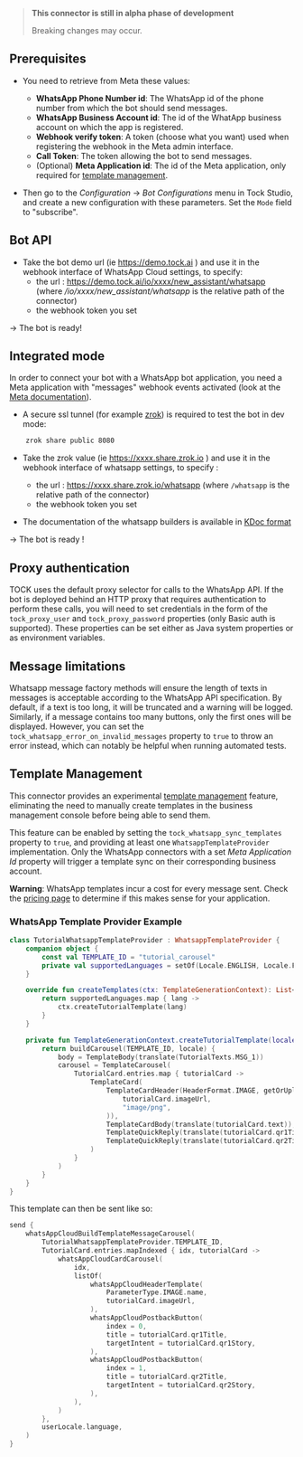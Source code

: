 > **This connector is still in alpha phase of development**
> 
> Breaking changes may occur.

## Prerequisites

* You need to retrieve from Meta these values:

    * **WhatsApp Phone Number id**: The WhatsApp id of the phone number from which the bot should send messages.
    * **WhatsApp Business Account id**: The id of the WhatApp business account on which the app is registered.
    * **Webhook verify token**: A token (choose what you want) used when registering the webhook in the Meta admin interface.
    * **Call Token**: The token allowing the bot to send messages.
    * (Optional) **Meta Application id**: The id of the Meta application, only required for [template management](#template-management).

* Then go to the *Configuration* -> *Bot Configurations* menu in Tock Studio, and create a new configuration with these parameters.
  Set the `Mode` field to "subscribe".

## Bot API

* Take the bot demo url (ie  https://demo.tock.ai ) and use it in the webhook interface of WhatsApp Cloud settings, to specify:
    * the url : https://demo.tock.ai/io/xxxx/new_assistant/whatsapp (where */io/xxxx/new_assistant/whatsapp* is the relative path of the connector)
    * the webhook token you set

-> The bot is ready!

## Integrated mode

In order to connect your bot with a WhatsApp bot application, you need a Meta application with "messages" webhook events activated (look at the [Meta documentation](https://developers.facebook.com/docs/whatsapp/webhooks)).

* A secure ssl tunnel (for example [zrok](https://zrok.io/)) is required to test the bot in dev mode:

```sh 
    zrok share public 8080
``` 

* Take the zrok value (ie  https://xxxx.share.zrok.io ) and use it in the webhook interface of whatsapp settings, to specify :
    * the url : https://xxxx.share.zrok.io/whatsapp (where `/whatsapp` is the relative path of the connector)
    * the webhook token you set

* The documentation of the whatsapp builders is available in [KDoc format](https://theopenconversationkit.github.io/tock/dokka/tock/ai.tock.bot.connector.whatsapp.cloud/index.html)

-> The bot is ready !

## Proxy authentication

TOCK uses the default proxy selector for calls to the WhatsApp API.
If the bot is deployed behind an HTTP proxy that requires authentication to perform these calls,
you will need to set credentials in the form of the `tock_proxy_user` and `tock_proxy_password` properties (only Basic auth is supported).
These properties can be set either as Java system properties or as environment variables.

## Message limitations

Whatsapp message factory methods will ensure the length of texts in messages is acceptable according to the WhatsApp API specification.
By default, if a text is too long, it will be truncated and a warning will be logged. Similarly,
if a message contains too many buttons, only the first ones will be displayed.
However, you can set the `tock_whatsapp_error_on_invalid_messages`
property to `true` to throw an error instead, which can notably be helpful when running automated tests.

## Template Management

This connector provides an experimental [template management](https://developers.facebook.com/docs/whatsapp/business-management-api/message-templates/)
feature, eliminating the need to manually create templates
in the business management console before being able to send them.

This feature can be enabled by setting the `tock_whatsapp_sync_templates` property to `true`,
and providing at least one `WhatsappTemplateProvider` implementation.
Only the WhatsApp connectors with a set *Meta Application Id* property will trigger a template sync
on their corresponding business account.

**Warning**: WhatsApp templates incur a cost for every message sent.
Check the [pricing page](https://developers.facebook.com/docs/whatsapp/pricing/)
to determine if this makes sense for your application.

### WhatsApp Template Provider Example
```kotlin
class TutorialWhatsappTemplateProvider : WhatsappTemplateProvider {
    companion object {
        const val TEMPLATE_ID = "tutorial_carousel"
        private val supportedLanguages = setOf(Locale.ENGLISH, Locale.FRENCH)
    }

    override fun createTemplates(ctx: TemplateGenerationContext): List<WhatsappTemplate> {
        return supportedLanguages.map { lang ->
            ctx.createTutorialTemplate(lang)
        }
    }

    private fun TemplateGenerationContext.createTutorialTemplate(locale: Locale): WhatsappTemplate {
        return buildCarousel(TEMPLATE_ID, locale) {
            body = TemplateBody(translate(TutorialTexts.MSG_1))
            carousel = TemplateCarousel(
                TutorialCard.entries.map { tutorialCard ->
                    TemplateCard(
                        TemplateCardHeader(HeaderFormat.IMAGE, getOrUpload(
                            tutorialCard.imageUrl,
                            "image/png",
                        )),
                        TemplateCardBody(translate(tutorialCard.text)),
                        TemplateQuickReply(translate(tutorialCard.qr1Title)),
                        TemplateQuickReply(translate(tutorialCard.qr2Title)),
                    )
                }
            )
        }
    }
}
```

This template can then be sent like so:
```kotlin
send {
    whatsAppCloudBuildTemplateMessageCarousel(
        TutorialWhatsappTemplateProvider.TEMPLATE_ID,
        TutorialCard.entries.mapIndexed { idx, tutorialCard ->
            whatsAppCloudCardCarousel(
                idx,
                listOf(
                    whatsAppCloudHeaderTemplate(
                        ParameterType.IMAGE.name,
                        tutorialCard.imageUrl,
                    ),
                    whatsAppCloudPostbackButton(
                        index = 0,
                        title = tutorialCard.qr1Title,
                        targetIntent = tutorialCard.qr1Story,
                    ),
                    whatsAppCloudPostbackButton(
                        index = 1,
                        title = tutorialCard.qr2Title,
                        targetIntent = tutorialCard.qr2Story,
                    ),
                ),
            )
        },
        userLocale.language,
    )
}
```
